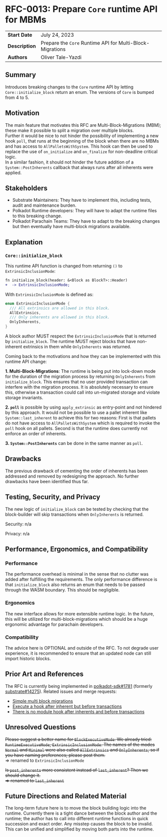 # RFC-0013: Prepare `Core` runtime API for MBMs

|                 |                                                                             |
| --------------- | --------------------------------------------------------------------------- |
| **Start Date**  | July 24, 2023 |
| **Description** | Prepare the `Core` Runtime API for Multi-Block-Migrations |
| **Authors**     | Oliver Tale-Yazdi |

## Summary

Introduces breaking changes to the `Core` runtime API by letting `Core::initialize_block` return an enum. The versions of `Core` is bumped from 4 to 5.

## Motivation

The main feature that motivates this RFC are Multi-Block-Migrations (MBM); these make it possible to split a migration over multiple blocks.  
Further it would be nice to not hinder the possibility of implementing a new hook `poll`, that runs at the beginning of the block when there are no MBMs and has access to `AllPalletsWithSystem`. This hook can then be used to replace the use of `on_initialize` and `on_finalize` for non-deadline critical logic.  
In a similar fashion, it should not hinder the future addition of a `System::PostInherents` callback that always runs after all inherents were applied.

## Stakeholders

- Substrate Maintainers: They have to implement this, including tests, audit and
  maintenance burden.
- Polkadot Runtime developers: They will have to adapt the runtime files to this breaking change.
- Polkadot Parachain Teams: They have to adapt to the breaking changes but then eventually have
  multi-block migrations available.

## Explanation


### `Core::initialize_block`

This runtime API function is changed from returning `()` to `ExtrinsicInclusionMode`:

```patch
fn initialize_block(header: &<Block as BlockT>::Header)
+  -> ExtrinsicInclusionMode;
```

With `ExtrinsicInclusionMode` is defined as:

```rust
enum ExtrinsicInclusionMode {
  /// All extrinsics are allowed in this block.
  AllExtrinsics,
  /// Only inherents are allowed in this block.
  OnlyInherents,
}
```

A block author MUST respect the `ExtrinsicInclusionMode` that is returned by `initialize_block`. The runtime MUST reject blocks that have non-inherent extrinsics in them while `OnlyInherents` was returned.

Coming back to the motivations and how they can be implemented with this runtime API change:  

**1. Multi-Block-Migrations**: The runtime is being put into lock-down mode for the duration of the migration process by returning `OnlyInherents` from `initialize_block`. This ensures that no user provided transaction can interfere with the migration process. It is absolutely necessary to ensure this, otherwise a transaction could call into un-migrated storage and violate storage invariants.

**2. `poll`** is possible by using `apply_extrinsic` as entry-point and not hindered by this approach. It would not be possible to use a pallet inherent like `System::last_inherent` to achieve this for two reasons: First is that pallets do not have access to `AllPalletsWithSystem` which is required to invoke the `poll` hook on all pallets. Second is that the runtime does currently not enforce an order of inherents. 

**3. `System::PostInherents`** can be done in the same manner as `poll`.

## Drawbacks

The previous drawback of cementing the order of inherents has been addressed and removed by redesigning the approach. No further drawbacks have been identified thus far.

## Testing, Security, and Privacy

The new logic of `initialize_block` can be tested by checking that the block-builder will skip transactions when `OnlyInherents` is returned.

Security: n/a

Privacy: n/a

## Performance, Ergonomics, and Compatibility

### Performance

The performance overhead is minimal in the sense that no clutter was added after fulfilling the
requirements. The only performance difference is that `initialize_block` also returns an enum that needs to be passed through the WASM boundary. This should be negligible.

### Ergonomics

The new interface allows for more extensible runtime logic. In the future, this will be utilized for
multi-block-migrations which should be a huge ergonomic advantage for parachain developers.

### Compatibility

The advice here is OPTIONAL and outside of the RFC. To not degrade
user experience, it is recommended to ensure that an updated node can still import historic blocks.

## Prior Art and References

The RFC is currently being implemented in [polkadot-sdk#1781](https://github.com/paritytech/polkadot-sdk/pull/1781) (formerly [substrate#14275](https://github.com/paritytech/substrate/pull/14275)). Related issues and merge
requests:
- [Simple multi block migrations](https://github.com/paritytech/substrate/pull/14275)
- [Execute a hook after inherent but before
  transactions](https://github.com/paritytech/substrate/issues/9210)
- [There is no module hook after inherents and before
  transactions](https://github.com/paritytech/substrate/issues/5757)


## Unresolved Questions

~~Please suggest a better name for `BlockExecutiveMode`. We already tried: `RuntimeExecutiveMode`,
`ExtrinsicInclusionMode`. The names of the modes `Normal` and `Minimal` were also called
`AllExtrinsics` and `OnlyInherents`, so if you have naming preferences; please post them.~~  
=> renamed to `ExtrinsicInclusionMode`

~~Is `post_inherents` more consistent instead of `last_inherent`? Then we should change it.~~  
~~=> renamed to `last_inherent`~~

## Future Directions and Related Material

The long-term future here is to move the block building logic into the runtime. Currently there is a tight dance between the block author and the runtime; the author has to call into different runtime functions in quick succession and exact order. Any misstep causes the block to be invalid.  
This can be unified and simplified by moving both parts into the runtime.
